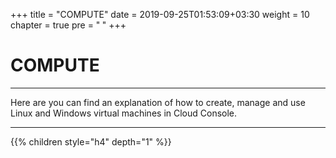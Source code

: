 +++
title = "COMPUTE"
date = 2019-09-25T01:53:09+03:30
weight = 10
chapter = true
pre = "<b>      </b>"
+++

# **COMPUTE**
____
Here are you can find an explanation of how to create, manage and use Linux and Windows virtual machines in Cloud Console.
____

{{% children style="h4" depth="1" %}}



